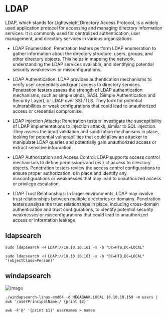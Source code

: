 # LDAP
LDAP, which stands for Lightweight Directory Access Protocol, is a widely used application protocol for accessing and managing directory information services. It is commonly used for centralized authentication, user management, and directory services in various organizations.

* LDAP Enumeration: Penetration testers perform LDAP enumeration to gather information about the directory structure, users, groups, and other directory objects. This helps in mapping the network, understanding the LDAP services available, and identifying potential security weaknesses or misconfigurations.

* LDAP Authentication: LDAP provides authentication mechanisms to verify user credentials and grant access to directory services. Penetration testers assess the strength of LDAP authentication mechanisms, such as simple binds, SASL (Simple Authentication and Security Layer), or LDAP over SSL/TLS. They look for potential vulnerabilities or weak configurations that could lead to unauthorized access or credential compromise.

*  LDAP Injection Attacks: Penetration testers investigate the susceptibility of LDAP implementations to injection attacks, similar to SQL injection. They assess the input validation and sanitization mechanisms in place, looking for potential vulnerabilities that could allow an attacker to manipulate LDAP queries and potentially gain unauthorized access or extract sensitive information.

* LDAP Authorization and Access Control: LDAP supports access control mechanisms to define permissions and restrict access to directory objects. Penetration testers review the access control configurations to ensure proper authorization is in place and identify any misconfigurations or weaknesses that may lead to unauthorized access or privilege escalation.

* LDAP Trust Relationships: In larger environments, LDAP may involve trust relationships between multiple directories or domains. Penetration testers analyze the trust relationships in place, including cross-domain authentication and trust configurations, to identify potential security weaknesses or misconfigurations that could lead to unauthorized access or information leakage.

## ldapsearch

```
sudo ldapsearch -H LDAP://10.10.10.161 -x -b "DC=HTB,DC=LOCAL" 
```
```
sudo ldapsearch -H LDAP://10.10.10.161 -x -b "DC=HTB,DC=LOCAL" '(objectClass=Person)'
```

## windapsearch

![image](https://github.com/dbissell6/Shadow_Stone/assets/50979196/aacc8738-78b2-48fc-a472-d7c4c95731af)

```
./windapsearch-linux-amd64 -d MEGABANK.LOCAL 10.10.10.169 -m users | awk '/userPrincipalName:/ {print $2}'
```
```
awk -F'@' '{print $1}' usernames > names
```
